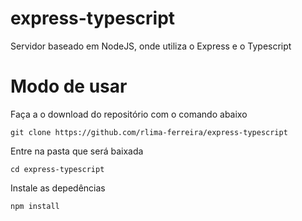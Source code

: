 # express-typescript
Servidor baseado em NodeJS, onde utiliza o Express e o Typescript

# Modo de usar
Faça a o download do repositório com o comando abaixo
```
git clone https://github.com/rlima-ferreira/express-typescript
```

Entre na pasta que será baixada
```
cd express-typescript
```

Instale as depedências
```
npm install
```
